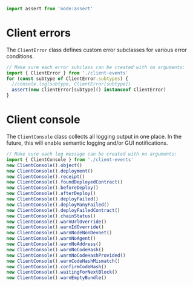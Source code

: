 ```typescript
import assert from 'node:assert'
```

# Client errors

The `ClientError` class defines custom error subclasses for various error conditions.

```typescript
// Make sure each error subclass can be created with no arguments:
import { ClientError } from './client-events'
for (const subtype of ClientError.subtypes) {
  //console.log(subtype, ClientError[subtype])
  assert(new ClientError[subtype]() instanceof ClientError)
}
```

# Client console

The `ClientConsole` class collects all logging output in one place.
In the future, this will enable semantic logging and/or GUI notifications.

```typescript
// Make sure each log message can be created with no arguments:
import { ClientConsole } from './client-events'
new ClientConsole().object()
new ClientConsole().deployment()
new ClientConsole().receipt()
new ClientConsole().foundDeployedContract()
new ClientConsole().beforeDeploy()
new ClientConsole().afterDeploy()
new ClientConsole().deployFailed()
new ClientConsole().deployManyFailed()
new ClientConsole().deployFailedContract()
new ClientConsole().chainStatus()
new ClientConsole().warnUrlOverride()
new ClientConsole().warnIdOverride()
new ClientConsole().warnNodeNonDevnet()
new ClientConsole().warnNoAgent()
new ClientConsole().warnNoAddress()
new ClientConsole().warnNoCodeHash()
new ClientConsole().warnNoCodeHashProvided()
new ClientConsole().warnCodeHashMismatch()
new ClientConsole().confirmCodeHash()
new ClientConsole().waitingForNextBlock()
new ClientConsole().warnEmptyBundle()
```
